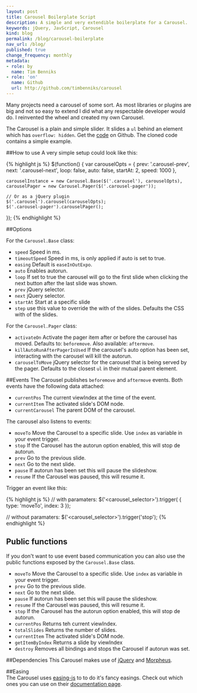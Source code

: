 ```yaml
---
layout: post
title: Carousel Boilerplate Script
description: A simple and very extendible boilerplate for a Carousel.
keywords: jQuery, JavScript, Carousel
kind: blog
permalink: /blog/carousel-boilerplate
nav_url: /blog/
published: true
change_frequency: monthly
metadata:
- role: by
  name: Tim Benniks
- role: 'on'
  name: Github
  url: http://github.com/timbenniks/carousel
---
```


Many projects need a carousel of some sort.
As most libraries or plugins are big and not so easy to extend I did what any respectable developer would do.
I reinvented the wheel and created my own Carousel.

The Carousel is a plain and simple slider. It slides a `ul` behind an element which has `overflow: hidden`. 
Get the [code](http://github.com/timbenniks/carousel) on Github. 
The cloned code contains a simple example.

##How to use
A very simple setup could look like this:

{% highlight js %}
$(function()
{
	var carouselOpts =
	{
		prev: '.carousel-prev',
		next: '.carousel-next',
		loop: false,
		auto: false,
		startAt: 2,
		speed: 1000
	},

	carouselInstance = new Carousel.Base($('.carousel'), carouselOpts),
	carouselPager = new Carousel.Pager($('.carousel-pager'));
	
	// Or as a jQuery plugin		
	$('.carousel').carousel(carouselOpts);
	$('.carousel-pager').carouselPager();
});
{% endhighlight %}

##Options

For the `Carousel.Base` class:
* `speed` Speed in ms.
* `timeoutSpeed` Speed in ms, is only applied if auto is set to true.
* `easing` Default is `easeInOutExpo`.
* `auto` Enables autorun.
* `loop` If set to true the carousel will go to the first slide when clicking the next button after the last slide was shown.
* `prev` jQuery selector.
* `next` jQuery selector.
* `startAt` Start at a specific slide
* `step` use this value to override the with of the slides. Defaults the CSS with of the slides.

For the `Carousel.Pager` class:
* `activateOn` Activate the pager item after or before the carousel has moved. Defaults to: `beforemove`. Also available: `aftermove`.
* `killAutoRunAfterPagerIsUsed` If the carousel's auto option has been set, interacting with the carousel will kill the autorun.
* `carouselToMove` jQuery selector for the carousel that is being served by the pager. Defaults to the closest `ul` in their mutual parent element.

##Events
The Carousel publishes `beforemove` and `aftermove` events. Both events have the following data attached:

* `currentPos` The current viewIndex at the time of the event.
* `currentItem` The activated slide's DOM node.
* `currentCarousel` The parent DOM of the carousel.

The carousel also listens to events:
* `moveTo` Move the Carousel to a specific slide. Use `index` as variable in your event trigger.
* `stop` If the Carousel has the autorun option enabled, this will stop de autorun.
* `prev` Go to the previous slide.
* `next` Go to the next slide.
* `pause` If autorun has been set this will pause the slideshow.
* `resume` If the Carousel was paused, this will resume it.

Trigger an event like this:

{% highlight js %}
// with paramaters:
$('<carousel_selector>').trigger(
{
	type: 'moveTo',
	index: 3
});

// without paramaters:
$('<carousel_selector>').trigger('stop');
{% endhighlight %}

## Public functions
If you don't want to use event based communication you can also use the public functions exposed by the `Carousel.Base` class.

* `moveTo` Move the Carousel to a specific slide. Use `index` as variable in your event trigger.
* `prev` Go to the previous slide.
* `next` Go to the next slide.
* `pause` If autorun has been set this will pause the slideshow.
* `resume` If the Carousel was paused, this will resume it.
* `stop` If the Carousel has the autorun option enabled, this will stop de autorun.
* `currentPos` Returns teh current viewIndex.
* `totalSlides` Returns the number of slides.
* `currentItem` The activated slide's DOM node.
* `getItemByIndex` Returns a slide by viewIndex
* `destroy` Removes all bindings and stops the Carousel if autorun was set.

##Dependencies
This Carousel makes use of [jQuery](http://www.jquery.com) and [Morpheus](https://github.com/ded/morpheus).

##Easing	
The Carousel uses [easing-js](https://github.com/danro/easing-js) to to do it's fancy easings. 
Check out which ones you can use on their [documentation page](https://github.com/danro/easing-js).
